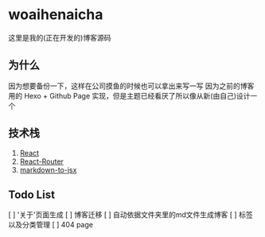 # woaihenaicha

这里是我的(正在开发的)博客源码

## 为什么

因为想要备份一下，这样在公司摸鱼的时候也可以拿出来写一写
因为之前的博客用的 Hexo + Github Page 实现，但是主题已经看厌了所以像从新(由自己)设计一个

## 技术栈

1. [React](https://github.com/facebook/react)
2. [React-Router](https://github.com/ReactTraining/react-router)
3. [markdown-to-jsx](https://github.com/probablyup/markdown-to-jsx)

## Todo List

[ ] '关于'页面生成
[ ] 博客迁移
[ ] 自动依据文件夹里的md文件生成博客
[ ] 标签以及分类管理
[ ] 404 page